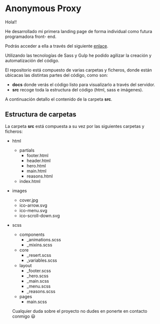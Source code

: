 # Anonymous Proxy

Hola!!

He desarrollado mi primera landing page de forma individual como futura programadora front- end.

Podrás acceder a ella a través del siguiente [enlace](https://nadiamurias.github.io/anonymous-proxy/).

Utilizando las tecnologías de Sass y Gulp he podido agilizar la creación y automatización del código.

El repositorio está compuesto de varias carpetas y ficheros, donde están ubicacas las distintas partes del código, como son:

- **docs** donde verás el código listo para visualizarlo a través del servidor.
- **src** recoge toda la estructura del código (html, sass e imágenes).

A continuación detallo el contenido de la carpeta **src**.

## Estructura de carpetas

La carpeta **src** está compuesta a su vez por las siguientes carpetas y ficheros:

- html
  - partials
    - footer.html
    - header.html
    - hero.html
    - main.html
    - reasons.html
  - index.html
- images
  - cover.jpg
  - ico-arrow.svg
  - ico-menu.svg
  - ico-scroll-down.svg
- scss

  - components
    - \_animations.scss
    - \_mixins.scss
  - core
    - \_resert.scss
    - \_variables.scss
  - layout
    - \_footer.scss
    - \_hero.scss
    - \_main.scss
    - \_menu.scss
    - \_reasons.scss
  - pages
    - main.scss

  Cualquier duda sobre el proyecto no dudes en ponerte en contacto conmigo 😃
